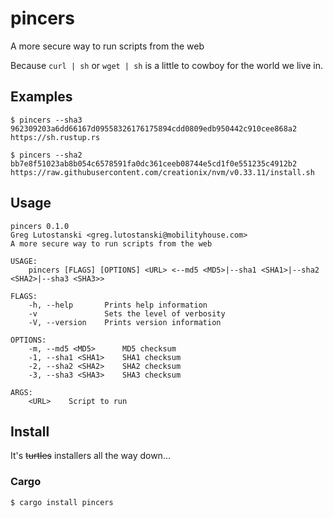 # pincers
A more secure way to run scripts from the web

Because `curl | sh` or `wget | sh` is a little to cowboy for the world we live in.

## Examples
```
$ pincers --sha3 962309203a6dd66167d09558326176175894cdd0809edb950442c910cee868a2 https://sh.rustup.rs

```
```
$ pincers --sha2 bb7e8f51023ab8b054c6578591fa0dc361ceeb08744e5cd1f0e551235c4912b2 https://raw.githubusercontent.com/creationix/nvm/v0.33.11/install.sh
```

## Usage
```
pincers 0.1.0
Greg Lutostanski <greg.lutostanski@mobilityhouse.com>
A more secure way to run scripts from the web

USAGE:
    pincers [FLAGS] [OPTIONS] <URL> <--md5 <MD5>|--sha1 <SHA1>|--sha2 <SHA2>|--sha3 <SHA3>>

FLAGS:
    -h, --help       Prints help information
    -v               Sets the level of verbosity
    -V, --version    Prints version information

OPTIONS:
    -m, --md5 <MD5>      MD5 checksum
    -1, --sha1 <SHA1>    SHA1 checksum
    -2, --sha2 <SHA2>    SHA2 checksum
    -3, --sha3 <SHA3>    SHA3 checksum

ARGS:
    <URL>    Script to run
```

## Install
It's ~~turtles~~ installers all the way down...

### Cargo
`$ cargo install pincers`
